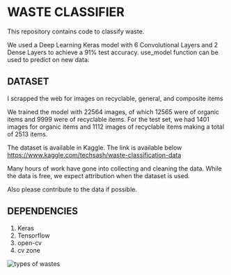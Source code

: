 # WASTE CLASSIFIER
This repository contains code to classify waste.

We used a Deep Learning Keras model with 6 Convolutional Layers and 2 Dense Layers to achieve a 91% test accuracy.
use_model function can be used to predict on new data.

## DATASET

I scrapped the web for images on recyclable, general, and composite items

We trained the model with 22564 images, of which 12565 were of organic items and 9999 were of recyclable items.
For the test set, we had 1401 images for organic items and 1112 images of recyclable items making a total of 2513 items.

The dataset is available in Kaggle. The link is available below <br>
https://www.kaggle.com/techsash/waste-classification-data

Many hours of work have gone into collecting and cleaning the data. While the data is free, we expect attribution when the dataset is used. 

Also please contribute to the data if possible.

## DEPENDENCIES

1. Keras
2. Tensorflow
3. open-cv
5. cv zone


![types of wastes](https://github.com/BrishtiDey/Wasteclassifier/assets/97660357/ebd210e4-38f0-4f3a-b0f2-e67363baf2da)
